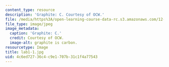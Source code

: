 ```yaml
---
content_type: resource
description: 'Graphite: C. Courtesy of OCW.'
file: /media/https%3A/open-learning-course-data-rc.s3.amazonaws.com/12-108-structure-of-earth-materials-fall-2004/4c6ed72736c4c9e1707b31c1f4a77543_lab1-1.jpg
file_type: image/jpeg
image_metadata:
  caption: 'Graphite: C.'
  credit: Courtesy of OCW.
  image-alt: graphite is carbon.
resourcetype: Image
title: lab1-1.jpg
uid: 4c6ed727-36c4-c9e1-707b-31c1f4a77543
---
```

